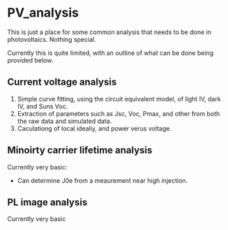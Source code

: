 # PV_analysis

This is just a place for some common analysis that needs to be done in photovoltaics.
Nothing special. 

Currently this is quite limited, with an outline of what can be done being provided below. 

## Current voltage analysis

  1. Simple curve fitting, using the circuit equivalent model, of light IV, dark IV, and Suns Voc.
  2. Extraction of parameters such as Jsc, Voc, Pmax, and other from both the raw data and simulated data.
  3. Caculationg of local idealiy, and power verus voltage.

 
## Minoirty carrier lifetime analysis

Currently very basic:
* Can determine J0e from a meaurement near high injection. 


## PL image analysis

Currently very basic
